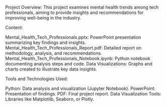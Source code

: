 Project Overview:
This project examines mental health trends among tech professionals, aiming to provide insights and recommendations for improving well-being in the industry.

Content:

Mental_Health_Tech_Professionals.pptx: PowerPoint presentation summarizing key findings and insights.
Mental_Health_Tech_Professionals_Report.pdf: Detailed report on methodology, analysis, and recommendations.
Mental_Health_Tech_Professionals_Notebook.ipynb: Python notebook documenting analysis steps and code.
Data Visualizations: Graphs and charts created to illustrate key data insights.

Tools and Technologies Used:

Python: Data analysis and visualization (Jupyter Notebook).
PowerPoint: Presentation of findings.
PDF: Final project report.
Data Visualization Tools: Libraries like Matplotlib, Seaborn, or Plotly.
